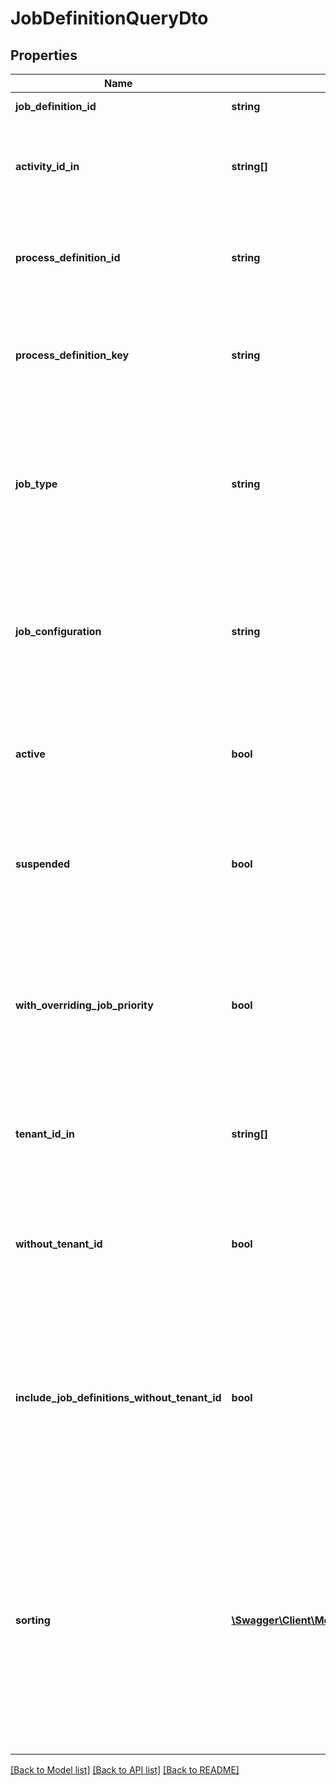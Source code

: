 # JobDefinitionQueryDto

## Properties
Name | Type | Description | Notes
------------ | ------------- | ------------- | -------------
**job_definition_id** | **string** | Filter by job definition id. | [optional] 
**activity_id_in** | **string[]** | Only include job definitions which belong to one of the passed activity ids. | [optional] 
**process_definition_id** | **string** | Only include job definitions which exist for the given process definition id. | [optional] 
**process_definition_key** | **string** | Only include job definitions which exist for the given process definition key. | [optional] 
**job_type** | **string** | Only include job definitions which exist for the given job type. See the [User Guide](https://docs.camunda.org/manual/7.21/user-guide/process-engine/the-job-executor/#job-creation) for more information about job types. | [optional] 
**job_configuration** | **string** | Only include job definitions which exist for the given job configuration. For example: for timer jobs it is the timer configuration. | [optional] 
**active** | **bool** | Only include active job definitions. Value may only be &#x60;true&#x60;, as &#x60;false&#x60; is the default behavior. | [optional] 
**suspended** | **bool** | Only include suspended job definitions. Value may only be &#x60;true&#x60;, as &#x60;false&#x60; is the default behavior. | [optional] 
**with_overriding_job_priority** | **bool** | Only include job definitions that have an overriding job priority defined. The only effective value is &#x60;true&#x60;. If set to &#x60;false&#x60;, this filter is not applied. | [optional] 
**tenant_id_in** | **string[]** | Only include job definitions which belong to one of the passed tenant ids. | [optional] 
**without_tenant_id** | **bool** | Only include job definitions which belong to no tenant. Value may only be &#x60;true&#x60;, as &#x60;false&#x60; is the default behavior. | [optional] 
**include_job_definitions_without_tenant_id** | **bool** | Include job definitions which belong to no tenant. Can be used in combination with &#x60;tenantIdIn&#x60;. Value may only be &#x60;true&#x60;, as &#x60;false&#x60; is the default behavior. | [optional] 
**sorting** | [**\Swagger\Client\Model\JobDefinitionQueryDtoSorting[]**](JobDefinitionQueryDtoSorting.md) | An array of criteria to sort the result by. Each element of the array is                        an object that specifies one ordering. The position in the array                        identifies the rank of an ordering, i.e., whether it is primary, secondary,                        etc. Sorting has no effect for &#x60;count&#x60; endpoints. | [optional] 

[[Back to Model list]](../../README.md#documentation-for-models) [[Back to API list]](../../README.md#documentation-for-api-endpoints) [[Back to README]](../../README.md)

